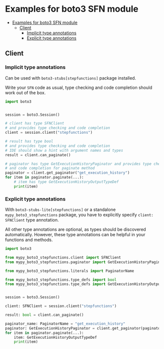 <a id="examples-for-boto3-sfn-module"></a>

# Examples for boto3 SFN module

- [Examples for boto3 SFN module](#examples-for-boto3-sfn-module)
  - [Client](#client)
    - [Implicit type annotations](#implicit-type-annotations)
    - [Explicit type annotations](#explicit-type-annotations)

<a id="client"></a>

## Client

<a id="implicit-type-annotations"></a>

### Implicit type annotations

Can be used with `boto3-stubs[stepfunctions]` package installed.

Write your `SFN` code as usual, type checking and code completion should work
out of the box.

```python
import boto3


session = boto3.Session()

# client has type SFNClient
# and provides type checking and code completion
client = session.client("stepfunctions")

# result has type bool
# and provides type checking and code completion
# IDE should show a hint with argument names and types
result = client.can_paginate()

# paginator has type GetExecutionHistoryPaginator and provides type checking
# and code completion for paginate method
paginator = client.get_paginator("get_execution_history")
for item in paginator.paginate(...):
    # item has type GetExecutionHistoryOutputTypeDef
    print(item)
```

<a id="explicit-type-annotations"></a>

### Explicit type annotations

With `boto3-stubs-lite[stepfunctions]` or a standalone
`mypy_boto3_stepfunctions` package, you have to explicitly specify
`client: SFNClient` type annotation.

All other type annotations are optional, as types should be discovered
automatically. However, these type annotations can be helpful in your functions
and methods.

```python
import boto3

from mypy_boto3_stepfunctions.client import SFNClient
from mypy_boto3_stepfunctions.paginator import GetExecutionHistoryPaginator

from mypy_boto3_stepfunctions.literals import PaginatorName

from mypy_boto3_stepfunctions.type_defs import bool
from mypy_boto3_stepfunctions.type_defs import GetExecutionHistoryOutputTypeDef


session = boto3.Session()

client: SFNClient = session.client("stepfunctions")

result: bool = client.can_paginate()

paginator_name: PaginatorName = "get_execution_history"
paginator: GetExecutionHistoryPaginator = client.get_paginator(paginator_name)
for item in paginator.paginate(...):
    item: GetExecutionHistoryOutputTypeDef
    print(item)
```
